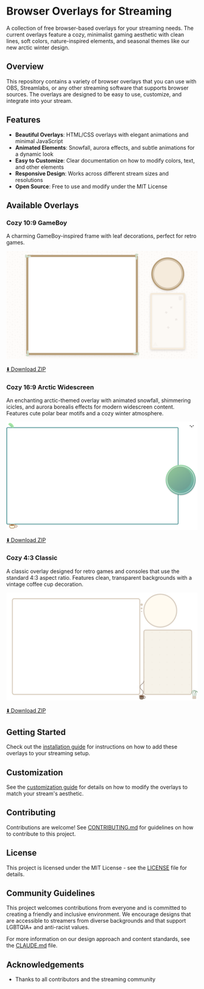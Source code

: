 # Browser Overlays for Streaming

A collection of free browser-based overlays for your streaming needs. The current overlays feature a cozy, minimalist gaming aesthetic with clean lines, soft colors, nature-inspired elements, and seasonal themes like our new arctic winter design.

## Overview

This repository contains a variety of browser overlays that you can use with OBS, Streamlabs, or any other streaming software that supports browser sources. The overlays are designed to be easy to use, customize, and integrate into your stream.

## Features

- **Beautiful Overlays**: HTML/CSS overlays with elegant animations and minimal JavaScript
- **Animated Elements**: Snowfall, aurora effects, and subtle animations for a dynamic look
- **Easy to Customize**: Clear documentation on how to modify colors, text, and other elements
- **Responsive Design**: Works across different stream sizes and resolutions
- **Open Source**: Free to use and modify under the MIT License

## Available Overlays

### Cozy 10:9 GameBoy

A charming GameBoy-inspired frame with leaf decorations, perfect for retro games.

![Cozy 10:9 GameBoy Overlay](docs/screenshots/cozy-10-9-gameboy.png)

[⬇️ Download ZIP](releases/cozy-10-9-aspect-ratio.zip?raw=true)

### Cozy 16:9 Arctic Widescreen

An enchanting arctic-themed overlay with animated snowfall, shimmering icicles, and aurora borealis effects for modern widescreen content. Features cute polar bear motifs and a cozy winter atmosphere.

![Cozy 16:9 Widescreen Overlay](docs/screenshots/cozy-16-9-widescreen.png)

[⬇️ Download ZIP](releases/cozy-16-9-aspect-ratio.zip?raw=true)


### Cozy 4:3 Classic

A classic overlay designed for retro games and consoles that use the standard 4:3 aspect ratio. Features clean, transparent backgrounds with a vintage coffee cup decoration.

![Cozy 4:3 Classic Overlay](docs/screenshots/cozy-4-3-aspect-ratio.png)

[⬇️ Download ZIP](releases/cozy-4-3-aspect-ratio.zip?raw=true)
## Getting Started

Check out the [installation guide](docs/installation.md) for instructions on how to add these overlays to your streaming setup.

## Customization

See the [customization guide](docs/customization.md) for details on how to modify the overlays to match your stream's aesthetic.

## Contributing

Contributions are welcome! See [CONTRIBUTING.md](CONTRIBUTING.md) for guidelines on how to contribute to this project.

## License

This project is licensed under the MIT License - see the [LICENSE](LICENSE) file for details.

## Community Guidelines

This project welcomes contributions from everyone and is committed to creating a friendly and inclusive environment. We encourage designs that are accessible to streamers from diverse backgrounds and that support LGBTQIA+ and anti-racist values.

For more information on our design approach and content standards, see the [CLAUDE.md](CLAUDE.md) file.

## Acknowledgements

- Thanks to all contributors and the streaming community